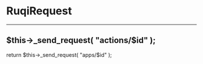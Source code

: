 # RuqiRequest

-----
$this->_send_request( "actions/$id" );
-----
return $this->_send_request( "apps/$id" );
